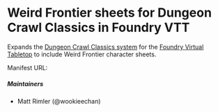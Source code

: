 # Weird Frontier sheets for Dungeon Crawl Classics in Foundry VTT

Expands the [Dungeon Crawl Classics system](https://github.com/cyface/foundryvtt-dcc/) for the [Foundry Virtual Tabletop](https://foundryvtt.com) to include Weird Frontier character sheets.

Manifest URL: 

##### Maintainers
* Matt Rimler (@wookieechan) 
